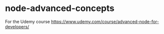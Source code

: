# node-advanced-concepts
For the Udemy course https://www.udemy.com/course/advanced-node-for-developers/
